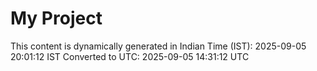 # My Project

This content is dynamically generated in Indian Time (IST): 2025-09-05 20:01:12 IST
Converted to UTC: 2025-09-05 14:31:12 UTC

